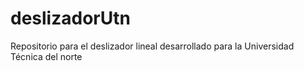 deslizadorUtn
=============

Repositorio para el deslizador lineal desarrollado para la Universidad Técnica del norte
